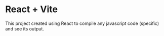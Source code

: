 # React + Vite

This project created using React to compile any javascript code (specific) and see its output.
